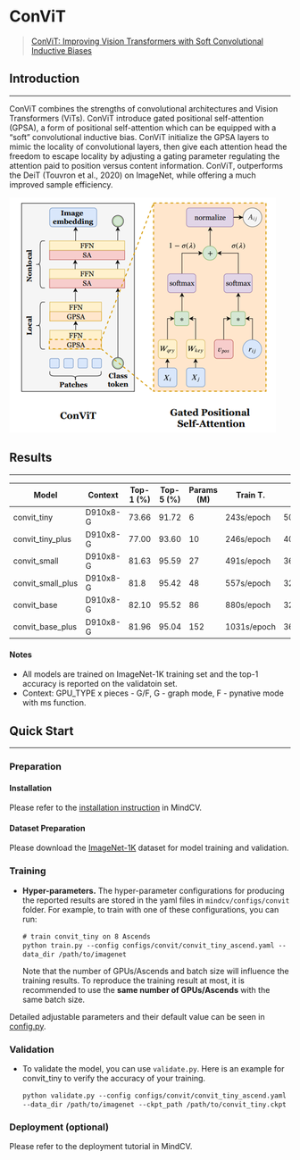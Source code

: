 # ConViT
> [ConViT: Improving Vision Transformers with Soft Convolutional Inductive Biases](https://arxiv.org/pdf/2103.10697.pdf)

## Introduction
***

ConViT combines the strengths of convolutional architectures and Vision Transformers (ViTs). ConViT introduce gated positional self-attention (GPSA), a form of positional self-attention which can be equipped with a “soft” convolutional inductive bias. ConViT initialize the GPSA layers to mimic the locality of convolutional layers, then give each attention head the freedom to escape locality by adjusting a gating parameter regulating the attention paid to position versus content information. ConViT, outperforms the DeiT (Touvron et al., 2020) on ImageNet, while offering a much improved sample efficiency.

![ConViT](convit.png)

## Results
***

| Model            | Context   |  Top-1 (%)  | Top-5 (%)  |  Params (M)    | Train T. | Infer T. |  Download | Config | Log |
|------------------|-----------|-------------|------------|----------------|----------|----------|-----------|--------|-----|
| convit_tiny      | D910x8-G  | 73.66       | 91.72      | 6              | 243s/epoch | 50.7ms/step | [model](https://download.mindspore.cn/toolkits/mindcv/convit/) | [cfg]() | [log]() |
| convit_tiny_plus | D910x8-G  | 77.00       | 93.60      | 10             | 246s/epoch | 40.9ms/step | [model](https://download.mindspore.cn/toolkits/mindcv/convit/) | [cfg]() | [log]() |
| convit_small     | D910x8-G  | 81.63       | 95.59      | 27             | 491s/epoch | 36.4ms/step | [model](https://download.mindspore.cn/toolkits/mindcv/convit/) | [cfg]() | [log]() |
| convit_small_plus| D910x8-G  | 81.8        | 95.42      | 48             | 557s/epoch | 32.7ms/step | [model](https://download.mindspore.cn/toolkits/mindcv/convit/) | [cfg]() | [log]() |
| convit_base      | D910x8-G  | 82.10       | 95.52      | 86             | 880s/epoch | 32.8ms/step | [model](https://download.mindspore.cn/toolkits/mindcv/convit/) | [cfg]() | [log]() |
| convit_base_plus | D910x8-G  | 81.96       | 95.04      | 152            | 1031s/epoch | 36.6ms/step | [model](https://download.mindspore.cn/toolkits/mindcv/convit/) | [cfg]() | [log]() |

#### Notes

- All models are trained on ImageNet-1K training set and the top-1 accuracy is reported on the validatoin set.
- Context: GPU_TYPE x pieces - G/F, G - graph mode, F - pynative mode with ms function.  

## Quick Start
***
### Preparation

#### Installation
Please refer to the [installation instruction](https://github.com/mindspore-ecosystem/mindcv#installation) in MindCV.

#### Dataset Preparation
Please download the [ImageNet-1K](https://www.image-net.org/download.php) dataset for model training and validation.

### Training

- **Hyper-parameters.** The hyper-parameter configurations for producing the reported results are stored in the yaml files in `mindcv/configs/convit` folder. For example, to train with one of these configurations, you can run:

  ```shell
  # train convit_tiny on 8 Ascends
  python train.py --config configs/convit/convit_tiny_ascend.yaml --data_dir /path/to/imagenet
  ```

  Note that the number of GPUs/Ascends and batch size will influence the training results. To reproduce the training result at most, it is recommended to use the **same number of GPUs/Ascends** with the same batch size.

Detailed adjustable parameters and their default value can be seen in [config.py](../../config.py).

### Validation

- To validate the model, you can use `validate.py`. Here is an example for convit_tiny to verify the accuracy of your training.

  ```shell
  python validate.py --config configs/convit/convit_tiny_ascend.yaml --data_dir /path/to/imagenet --ckpt_path /path/to/convit_tiny.ckpt
  ```

### Deployment (optional)

Please refer to the deployment tutorial in MindCV.